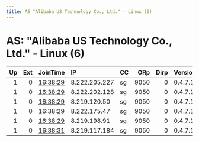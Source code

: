 ```yaml
---
title: AS "Alibaba US Technology Co., Ltd." - Linux (6)
---
```


# AS: "Alibaba US Technology Co., Ltd." - Linux (6)

|   Up |   Ext | JoinTime                                                                                              | IP            | CC   |   ORp |   Dirp | Version   | Contact   | Nickname   |   eFamMembers |
|-----:|------:|:------------------------------------------------------------------------------------------------------|:--------------|:-----|------:|-------:|:----------|:----------|:-----------|--------------:|
|    1 |     0 | [16:38:29](https://nusenu.github.io/OrNetStats/w/relay/0507E031727887ADC2DA39D5FA44F7AE9BDA430B.html) | 8.222.205.227 | sg   |  9050 |      0 | 0.4.7.10  | None      | ewfdmiddle |             1 |
|    1 |     0 | [16:38:29](https://nusenu.github.io/OrNetStats/w/relay/2CDB898AF434165220615B1251D559A9BCD80379.html) | 8.222.202.128 | sg   |  9050 |      0 | 0.4.7.10  | None      | ewfdmiddle |             1 |
|    1 |     0 | [16:38:29](https://nusenu.github.io/OrNetStats/w/relay/342BD892E06FB0D3C95794E956811E73A284FAE4.html) | 8.219.120.50  | sg   |  9050 |      0 | 0.4.7.10  | None      | ewfdmiddle |             1 |
|    1 |     0 | [16:38:29](https://nusenu.github.io/OrNetStats/w/relay/C7A2BF4C73F7F5C8456A0C71DD2D35E66808D0EC.html) | 8.222.175.47  | sg   |  9050 |      0 | 0.4.7.10  | None      | ewfdmiddle |             1 |
|    1 |     0 | [16:38:29](https://nusenu.github.io/OrNetStats/w/relay/CC227F420B01475D58BDC4FF029DB1A5271D081C.html) | 8.219.198.91  | sg   |  9050 |      0 | 0.4.7.10  | None      | ewfdmiddle |             1 |
|    1 |     0 | [16:38:31](https://nusenu.github.io/OrNetStats/w/relay/D869055E15DB686BCAD5A7B39F811F98F88C7207.html) | 8.219.117.184 | sg   |  9050 |      0 | 0.4.7.10  | None      | ewfdmiddle |             1 |
